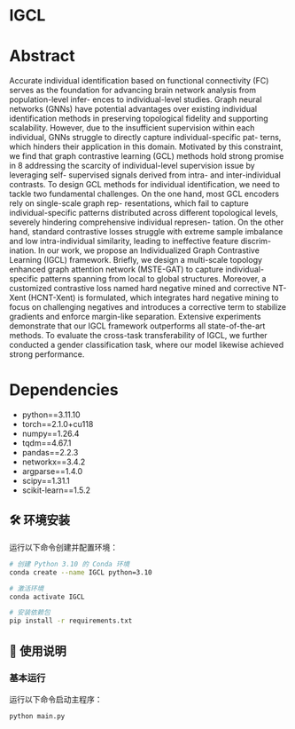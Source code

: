 # IGCL
# Abstract
Accurate individual identification based on functional connectivity (FC) serves as 
the foundation for advancing brain network analysis from population-level infer- 
ences to individual-level studies. Graph neural networks (GNNs) have potential 
advantages over existing individual identification methods in preserving topological 
fidelity and supporting scalability. However, due to the insufficient supervision 
within each individual, GNNs struggle to directly capture individual-specific pat- 
terns, which hinders their application in this domain. Motivated by this constraint, 
we find that graph contrastive learning (GCL) methods hold strong promise in 8
addressing the scarcity of individual-level supervision issue by leveraging self- 
supervised signals derived from intra- and inter-individual contrasts. To design 
GCL methods for individual identification, we need to tackle two fundamental 
challenges. On the one hand, most GCL encoders rely on single-scale graph rep- 
resentations, which fail to capture individual-specific patterns distributed across 
different topological levels, severely hindering comprehensive individual represen- 
tation. On the other hand, standard contrastive losses struggle with extreme sample 
imbalance and low intra-individual similarity, leading to ineffective feature discrim- 
ination. In our work, we propose an Individualized Graph Contrastive Learning 
(IGCL) framework. Briefly, we design a multi-scale topology enhanced graph 
attention network (MSTE-GAT) to capture individual-specific patterns spanning 
from local to global structures. Moreover, a customized contrastive loss named 
hard negative mined and corrective NT-Xent (HCNT-Xent) is formulated, which 
integrates hard negative mining to focus on challenging negatives and introduces a 
corrective term to stabilize gradients and enforce margin-like separation. Extensive 
experiments demonstrate that our IGCL framework outperforms all state-of-the-art 
methods. To evaluate the cross-task transferability of IGCL, we further conducted a 
gender classification task, where our model likewise achieved strong performance.
# Dependencies
- python==3.11.10
- torch==2.1.0+cu118
- numpy==1.26.4
- tqdm==4.67.1
- pandas==2.2.3
- networkx==3.4.2
- argparse==1.4.0
- scipy==1.31.1
- scikit-learn==1.5.2
##  🛠 环境安装
运行以下命令创建并配置环境：

```bash
# 创建 Python 3.10 的 Conda 环境
conda create --name IGCL python=3.10

# 激活环境
conda activate IGCL

# 安装依赖包
pip install -r requirements.txt
```
## 🚀 使用说明

### 基本运行

运行以下命令启动主程序：

```bash
python main.py
